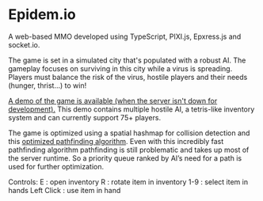 # Epidem.io
A web-based MMO developed using TypeScript, PIXI.js, Epxress.js and socket.io. 

The game is set in a simulated city that's populated with a robust AI. The gameplay focuses on surviving in this city while a virus is spreading. Players must balance the risk of the virus, hostile players and their needs (hunger, thrist...) to win!

[A demo of the game is available (when the server isn't down for development).](http://epidem.io/) This demo contains multiple hostile AI, a tetris-like inventory system and can currently support 75+ players. 

The game is optimized using a spatial hashmap for collision detection and this [optimized pathfinding algorithm](https://mikolalysenko.github.io/l1-path-finder/www/). Even with this incredibly fast pathfinding algorithm pathfinding is still problematic and takes up most of the server runtime. So a priority queue ranked by AI’s need for a path is used for further optimization. 

Controls:
E : open inventory
R : rotate item in inventory
1-9 : select item in hands
Left Click : use item in hand
